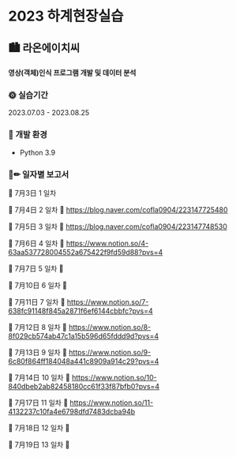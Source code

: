 # 2023 하계현장실습

## 🏙 라온에이치씨 
#### 영상(객체)인식 프로그램 개발 및 데이터 분석

###
### 🌞 실습기간

2023.07.03 - 2023.08.25

### 🔧 개발 환경
- Python 3.9

### 📑✏ 일자별 보고서
📌 7月3日  1 일차 


📌 7月4日  2 일차 
 🔗 https://blog.naver.com/cofla0904/223147725480 
 
📌 7月5日  3 일차 
🔗 https://blog.naver.com/cofla0904/223147748530

📌 7月6日  4 일차
🔗 https://www.notion.so/4-63aa537728004552a675422f9fd59d88?pvs=4

📌 7月7日  5 일차
🧱 <br>

📌 7月10日 6 일차
🔗

📌 7月11日 7 일차
🔗 https://www.notion.so/7-638fc91148f845a2871f6ef6144cbbfc?pvs=4

📌 7月12日 8 일차
🔗 https://www.notion.so/8-8f029cb574ab47c1a15b596d65fddd9d?pvs=4

📌 7月13日 9 일차
🔗 https://www.notion.so/9-6c80f864ff184048a441c8909a914c29?pvs=4

📌 7月14日 10 일차
🔗 https://www.notion.so/10-840dbeb2ab82458180cc61f33f87bfb0?pvs=4

📌 7月17日 11 일차
🔗 https://www.notion.so/11-4132237c10fa4e6798dfd7483dcba94b

📌 7月18日 12 일차
🔗

📌 7月19日 13 일차
🔗
